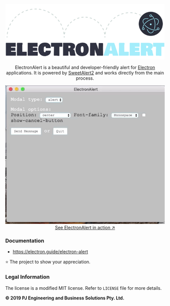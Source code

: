 <p align="center">
  <a href="https://electron.guide/electron-alert/">
    <img src="/assets/electronalert.png" alt="ElectronAlert">
  </a>
</p>

<p align="center">
  ElectronAlert is a beautiful and developer-friendly alert for <a href="https://electronjs.org/">Electron</a> applications. It is powered by <a href="https://sweetalert2.github.io/">SweetAlert2</a> and works directly from the main process.
</p>

<p align="center">
  <a href="https://electron.guide/electron-alert/">
    <img src="/assets/example2.gif"><br>
    See ElectronAlert in action ↗
  </a>
</p>

### Documentation

-   https://electron.guide/electron-alert

⭐ The project to show your appreciation.

### Legal Information

The license is a modified MIT license. Refer to `LICENSE` file for more details.

**© 2019 PJ Engineering and Business Solutions Pty. Ltd.**
